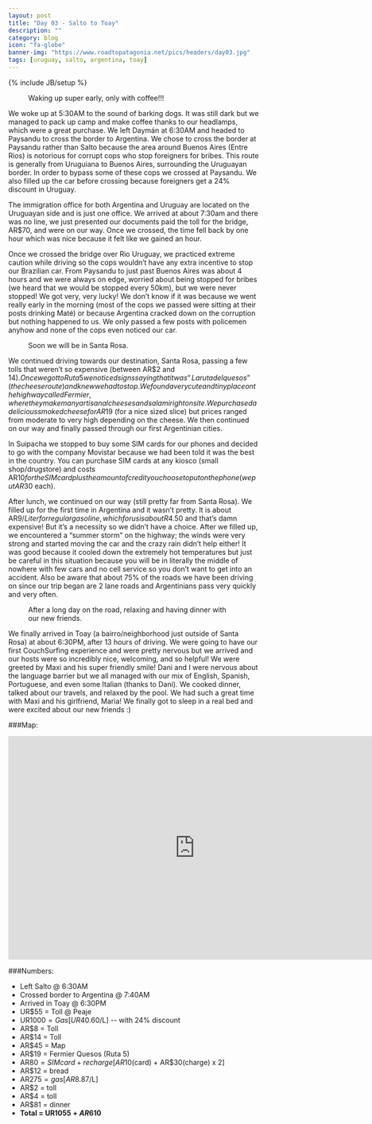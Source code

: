 ```yaml
---
layout: post
title: "Day 03 - Salto to Toay"
description: ""
category: blog
icon: "fa-globe"
banner-img: "https://www.roadtopatagonia.net/pics/headers/day03.jpg"
tags: [uruguay, salto, argentina, toay]
---
```

{% include JB/setup %}

<figure>
	<a class="fancybox" href="{{ site.pics.days }}/day03/pic01_o.jpg"><img src="{{ site.pics.days }}/day03/pic01.jpg" alt=""></a>
	<figcaption>Waking up super early, only with coffee!!!</figcaption>
</figure>

We woke up at 5:30AM to the sound of barking dogs. It was still dark but we managed to pack up camp and make coffee thanks to our headlamps, which were a great purchase. We left Daymán at 6:30AM and headed to Paysandu to cross the border to Argentina. We chose to cross the border at Paysandu rather than Salto because the area around Buenos Aires (Entre Rios) is notorious for corrupt cops who stop foreigners for bribes. This route is generally from Uruguiana to Buenos Aires, surrounding the Uruguayan border. In order to bypass some of these cops we crossed at Paysandu. We also filled up the car before crossing because foreigners get a 24% discount in Uruguay.

The immigration office for both Argentina and Uruguay are located on the Uruguayan side and is just one office. We arrived at about 7:30am and there was no line, we just presented our documents paid the toll for the bridge, AR$70, and were on our way. Once we crossed, the time fell back by one hour which was nice because it felt like we gained an hour. 

Once we crossed the bridge over Rio Uruguay, we practiced extreme caution while driving so the cops wouldn’t have any extra incentive to stop our Brazilian car. From Paysandu to just past Buenos Aires was about 4 hours and we were always on edge, worried about being stopped for bribes (we heard that we would be stopped every 50km), but we were never stopped! We got very, very lucky! We don’t know if it was because we went really early in the morning (most of the cops we passed were sitting at their posts drinking Maté) or because Argentina cracked down on the corruption but nothing happened to us. We only passed a few posts with policemen anyhow and none of the cops even noticed our car. 

<figure>
	<a class="fancybox" href="{{ site.pics.days }}/day03/pic02_o.jpg"><img src="{{ site.pics.days }}/day03/pic02.jpg" alt=""></a>
	<figcaption>Soon we will be in Santa Rosa.</figcaption>
</figure>

We continued driving towards our destination, Santa Rosa, passing a few tolls that weren’t so expensive (between AR$2 and $14). Once we got to Ruta 5 we noticed signs saying that it was “La ruta del quesos” (the cheese route) and knew we had to stop. We found a very cute and tiny place on the highway called Fermier, where they make many artisanal cheeses and salami right on site. We purchased a delicious smoked cheese for AR$19 (for a nice sized slice) but prices ranged from moderate to very high depending on the cheese. We then continued on our way and finally passed through our first Argentinian cities. 

In Suipacha we stopped to buy some SIM cards for our phones and decided to go with the company Movistar because we had been told it was the best in the country. You can purchase SIM cards at any kiosco (small shop/drugstore) and costs AR$10 for the SIM card plus the amount of credit you choose to put on the phone (we put AR$30 each). 

After lunch, we continued on our way (still pretty far from Santa Rosa). We filled up for the first time in Argentina and it wasn’t pretty. It is about AR$9/Liter for regular gasoline, which for us is about R$4.50 and that’s damn expensive! But it’s a necessity so we didn’t have a choice. After we filled up, we encountered a “summer storm” on the highway; the winds were very strong and started moving the car and the crazy rain didn’t help either! It was good because it cooled down the extremely hot temperatures but just be careful in this situation because you will be in literally the middle of nowhere with few cars and no cell service so you don’t want to get into an accident. Also be aware that about 75% of the roads we have been driving on since our trip began are 2 lane roads and Argentinians pass  very quickly and very often. 

<figure>
	<a class="fancybox" href="{{ site.pics.days }}/day03/pic03_o.jpg"><img src="{{ site.pics.days }}/day03/pic03.jpg" alt=""></a>
	<figcaption>After a long day on the road, relaxing and having dinner with our new friends.</figcaption>
</figure>

We finally arrived in Toay (a bairro/neighborhood just outside of Santa Rosa) at about 6:30PM, after 13 hours of driving. We were going to have our first CouchSurfing experience and were pretty nervous but we arrived and our hosts were so incredibly nice, welcoming, and so helpful! We were greeted by Maxi and his super friendly smile! Dani and I were nervous about the language barrier but we all managed with our mix of English, Spanish, Portuguese, and even some Italian (thanks to Dani). We cooked dinner, talked about our travels, and relaxed by the pool. We had such a great time with Maxi and his girlfriend, Maria! We finally got to sleep in a real bed and were excited about our new friends :)

###Map:

<iframe src="https://www.google.com/maps/embed?pb=!1m29!1m12!1m3!1d3389351.56988628!2d-63.34643644359637!3d-33.943349158493504!2m3!1f0!2f0!3f0!3m2!1i1024!2i768!4f13.1!4m14!1i0!3e6!4m5!1s0x95addd27e22982a9%3A0x68fc0fac8ca73bc7!2sSalto%2C+Uruguay!3m2!1d-31.3833333!2d-57.949999999999996!4m5!1s0x95dd33768a66d15f%3A0x9429f7eb7da5b545!2sToay%2C+La+Pampa+Province%2C+Argentina!3m2!1d-36.674059!2d-64.3793694!5e0!3m2!1spt-BR!2s!4v1392170159560"  width="750" height="450" frameborder="0" style="border:0">>&nbsp;</iframe>


###Numbers:

* Left Salto @ 6:30AM
* Crossed border to Argentina @ 7:40AM
* Arrived in Toay @ 6:30PM
* UR$55 = Toll @ Peaje
* UR$1000 = Gas [UR$40.60/L] -- with 24% discount
* AR$8 = Toll
* AR$14 = Toll
* AR$45 = Map 
* AR$19 = Fermier Quesos (Ruta 5)
* AR$80 = SIM card + recharge [AR$10(card) + AR$30(charge) x 2]
* AR$12 = bread
* AR$275 = gas [AR$8.87/L]
* AR$2 = toll
* AR$4 = toll
* AR$81 = dinner
* **Total = UR$1055 + AR$610**